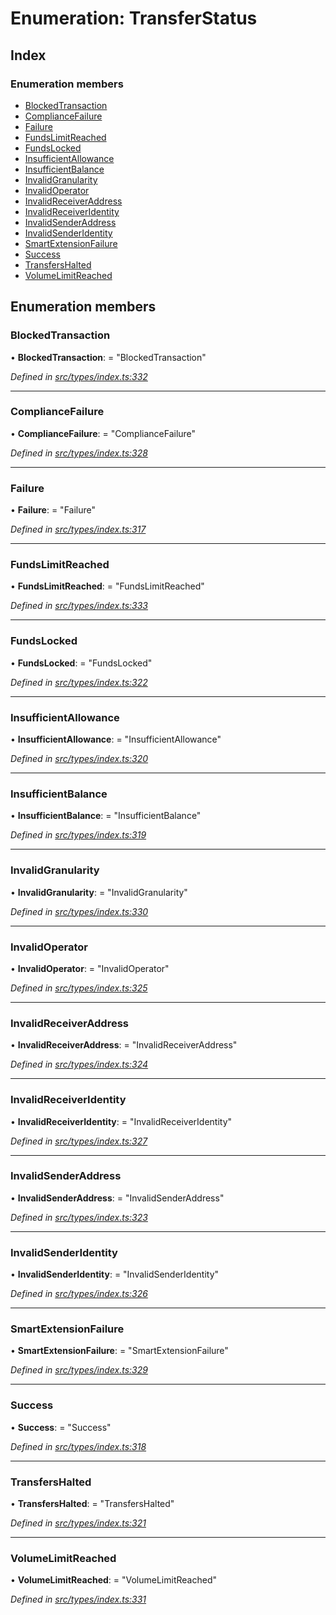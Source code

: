 # Enumeration: TransferStatus

## Index

### Enumeration members

* [BlockedTransaction](transferstatus.md#blockedtransaction)
* [ComplianceFailure](transferstatus.md#compliancefailure)
* [Failure](transferstatus.md#failure)
* [FundsLimitReached](transferstatus.md#fundslimitreached)
* [FundsLocked](transferstatus.md#fundslocked)
* [InsufficientAllowance](transferstatus.md#insufficientallowance)
* [InsufficientBalance](transferstatus.md#insufficientbalance)
* [InvalidGranularity](transferstatus.md#invalidgranularity)
* [InvalidOperator](transferstatus.md#invalidoperator)
* [InvalidReceiverAddress](transferstatus.md#invalidreceiveraddress)
* [InvalidReceiverIdentity](transferstatus.md#invalidreceiveridentity)
* [InvalidSenderAddress](transferstatus.md#invalidsenderaddress)
* [InvalidSenderIdentity](transferstatus.md#invalidsenderidentity)
* [SmartExtensionFailure](transferstatus.md#smartextensionfailure)
* [Success](transferstatus.md#success)
* [TransfersHalted](transferstatus.md#transfershalted)
* [VolumeLimitReached](transferstatus.md#volumelimitreached)

## Enumeration members

###  BlockedTransaction

• **BlockedTransaction**: = "BlockedTransaction"

*Defined in [src/types/index.ts:332](https://github.com/PolymathNetwork/polymesh-sdk/blob/6d6f865/src/types/index.ts#L332)*

___

###  ComplianceFailure

• **ComplianceFailure**: = "ComplianceFailure"

*Defined in [src/types/index.ts:328](https://github.com/PolymathNetwork/polymesh-sdk/blob/6d6f865/src/types/index.ts#L328)*

___

###  Failure

• **Failure**: = "Failure"

*Defined in [src/types/index.ts:317](https://github.com/PolymathNetwork/polymesh-sdk/blob/6d6f865/src/types/index.ts#L317)*

___

###  FundsLimitReached

• **FundsLimitReached**: = "FundsLimitReached"

*Defined in [src/types/index.ts:333](https://github.com/PolymathNetwork/polymesh-sdk/blob/6d6f865/src/types/index.ts#L333)*

___

###  FundsLocked

• **FundsLocked**: = "FundsLocked"

*Defined in [src/types/index.ts:322](https://github.com/PolymathNetwork/polymesh-sdk/blob/6d6f865/src/types/index.ts#L322)*

___

###  InsufficientAllowance

• **InsufficientAllowance**: = "InsufficientAllowance"

*Defined in [src/types/index.ts:320](https://github.com/PolymathNetwork/polymesh-sdk/blob/6d6f865/src/types/index.ts#L320)*

___

###  InsufficientBalance

• **InsufficientBalance**: = "InsufficientBalance"

*Defined in [src/types/index.ts:319](https://github.com/PolymathNetwork/polymesh-sdk/blob/6d6f865/src/types/index.ts#L319)*

___

###  InvalidGranularity

• **InvalidGranularity**: = "InvalidGranularity"

*Defined in [src/types/index.ts:330](https://github.com/PolymathNetwork/polymesh-sdk/blob/6d6f865/src/types/index.ts#L330)*

___

###  InvalidOperator

• **InvalidOperator**: = "InvalidOperator"

*Defined in [src/types/index.ts:325](https://github.com/PolymathNetwork/polymesh-sdk/blob/6d6f865/src/types/index.ts#L325)*

___

###  InvalidReceiverAddress

• **InvalidReceiverAddress**: = "InvalidReceiverAddress"

*Defined in [src/types/index.ts:324](https://github.com/PolymathNetwork/polymesh-sdk/blob/6d6f865/src/types/index.ts#L324)*

___

###  InvalidReceiverIdentity

• **InvalidReceiverIdentity**: = "InvalidReceiverIdentity"

*Defined in [src/types/index.ts:327](https://github.com/PolymathNetwork/polymesh-sdk/blob/6d6f865/src/types/index.ts#L327)*

___

###  InvalidSenderAddress

• **InvalidSenderAddress**: = "InvalidSenderAddress"

*Defined in [src/types/index.ts:323](https://github.com/PolymathNetwork/polymesh-sdk/blob/6d6f865/src/types/index.ts#L323)*

___

###  InvalidSenderIdentity

• **InvalidSenderIdentity**: = "InvalidSenderIdentity"

*Defined in [src/types/index.ts:326](https://github.com/PolymathNetwork/polymesh-sdk/blob/6d6f865/src/types/index.ts#L326)*

___

###  SmartExtensionFailure

• **SmartExtensionFailure**: = "SmartExtensionFailure"

*Defined in [src/types/index.ts:329](https://github.com/PolymathNetwork/polymesh-sdk/blob/6d6f865/src/types/index.ts#L329)*

___

###  Success

• **Success**: = "Success"

*Defined in [src/types/index.ts:318](https://github.com/PolymathNetwork/polymesh-sdk/blob/6d6f865/src/types/index.ts#L318)*

___

###  TransfersHalted

• **TransfersHalted**: = "TransfersHalted"

*Defined in [src/types/index.ts:321](https://github.com/PolymathNetwork/polymesh-sdk/blob/6d6f865/src/types/index.ts#L321)*

___

###  VolumeLimitReached

• **VolumeLimitReached**: = "VolumeLimitReached"

*Defined in [src/types/index.ts:331](https://github.com/PolymathNetwork/polymesh-sdk/blob/6d6f865/src/types/index.ts#L331)*
